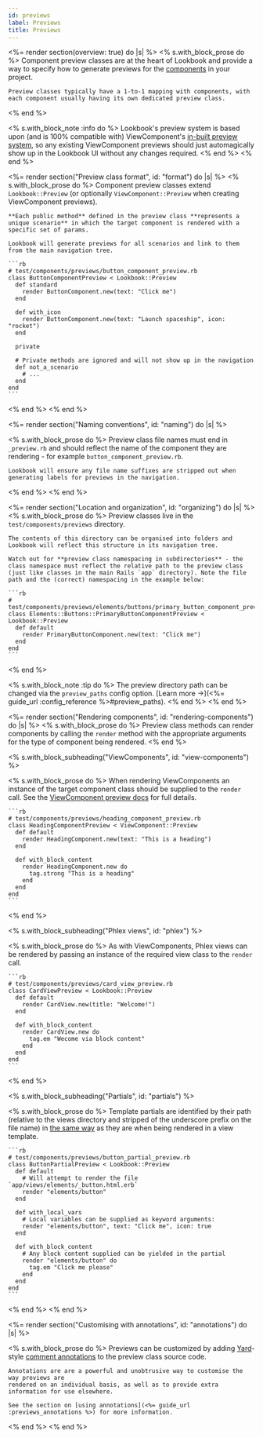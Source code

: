 ```yaml
---
id: previews
label: Previews
title: Previews
---
```


<%= render section(overview: true) do |s| %>
  <% s.with_block_prose do %>
    Component preview classes are at the heart of Lookbook and provide a way to specify how to generate previews for the [components](<%= guide_url :components %>) in your project.

    Preview classes typically have a 1-to-1 mapping with components, with each component usually having its own dedicated preview class.
  <% end %>

  <% s.with_block_note :info do %>
    Lookbook's preview system is based upon (and is 100% compatible with) ViewComponent's [in-built preview system](https://viewcomponent.org/guide/previews.html),
    so any existing ViewComponent previews should just automagically show up in the Lookbook UI without any changes required.
  <% end %>
<% end %>

<%= render section("Preview class format", id: "format") do |s| %>
  <% s.with_block_prose do %>
    Component preview classes extend `Lookbook::Preview` (or optionally `ViewComponent::Preview` when creating ViewComponent previews).

    **Each public method** defined in the preview class **represents a unique scenario** in which the target component is rendered with a specific set of params.

    Lookbook will generate previews for all scenarios and link to them from the main navigation tree.

    ```rb
    # test/components/previews/button_component_preview.rb
    class ButtonComponentPreview < Lookbook::Preview
      def standard
        render ButtonComponent.new(text: "Click me")
      end

      def with_icon
        render ButtonComponent.new(text: "Launch spaceship", icon: "rocket")
      end

      private

      # Private methods are ignored and will not show up in the navigation
      def not_a_scenario
        # ...
      end
    end
    ```
  <% end %>
<% end %>

<%= render section("Naming conventions", id: "naming") do |s| %>

  <% s.with_block_prose do %>
    Preview class file names must end in `_preview.rb` and should reflect the name of the component they are rendering - for example `button_component_preview.rb`.
    
    Lookbook will ensure any file name suffixes are stripped out when generating labels for previews in the navigation.
  <% end %>
<% end %>

<%= render section("Location and organization", id: "organizing") do |s| %>
  <% s.with_block_prose do %>
    Preview classes live in the `test/components/previews` directory.
    
    The contents of this directory can be organised into folders and Lookbook will reflect this structure in its navigation tree.

    Watch out for **preview class namespacing in subdirectories** - the class namespace must reflect the relative path to the preview class (just like classes in the main Rails `app` directory). Note the file path and the (correct) namespacing in the example below:

    ```rb
    # test/components/previews/elements/buttons/primary_button_component_preview.rb
    class Elements::Buttons::PrimaryButtonComponentPreview < Lookbook::Preview
      def default
        render PrimaryButtonComponent.new(text: "Click me")
      end
    end
    ```
  <% end %>

  <% s.with_block_note :tip do %>
    The preview directory path can be changed via the `preview_paths` config option. [Learn more &rarr;](<%= guide_url :config_reference %>#preview_paths).
  <% end %>
<% end %>

<%= render section("Rendering components", id: "rendering-components") do |s| %>
  <% s.with_block_prose do %>
    Preview class methods can render components by calling the `render` method with the
    appropriate arguments for the type of component being rendered.
  <% end %> 

  <% s.with_block_subheading("ViewComponents", id: "view-components") %>

  <% s.with_block_prose do %>
    When rendering ViewComponents an instance of the target component class should be supplied to the `render` call.
    See the [ViewComponent preview docs](https://viewcomponent.org/guide/previews.html) for full details.

    ```rb
    # test/components/previews/heading_component_preview.rb
    class HeadingComponentPreview < ViewComponent::Preview
      def default
        render HeadingComponent.new(text: "This is a heading")
      end

      def with_block_content
        render HeadingComponent.new do
          tag.strong "This is a heading"
        end
      end
    end
    ```
  <% end %> 

  <% s.with_block_subheading("Phlex views", id: "phlex") %>

  <% s.with_block_prose do %>
    As with ViewComponents, Phlex views can be rendered by passing an instance of the required view class to the `render` call.

    ```rb
    # test/components/previews/card_view_preview.rb
    class CardViewPreview < Lookbook::Preview
      def default
        render CardView.new(title: "Welcome!")
      end

      def with_block_content
        render CardView.new do
          tag.em "Wecome via block content"
        end
      end
    end
    ```
  <% end %>

  <% s.with_block_subheading("Partials", id: "partials") %>

  <% s.with_block_prose do %>
    Template partials are identified by their path (relative to the views directory and stripped of the underscore prefix on the file name)
    in [the same way](https://guides.rubyonrails.org/layouts_and_rendering.html#using-partials) as they are when being rendered in a view template.

    ```rb
    # test/components/previews/button_partial_preview.rb
    class ButtonPartialPreview < Lookbook::Preview
      def default
        # Will attempt to render the file `app/views/elements/_button.html.erb`
        render "elements/button"
      end

      def with_local_vars
        # Local variables can be supplied as keyword arguments:
        render "elements/button", text: "Click me", icon: true
      end

      def with_block_content
        # Any block content supplied can be yielded in the partial
        render "elements/button" do
          tag.em "Click me please"
        end
      end
    end
    ```
  <% end %>
<% end %>

<%= render section("Customising with annotations", id: "annotations") do |s| %>

  <% s.with_block_prose do %>
    Previews can be customized by adding [Yard](https://yardoc.org/)-style [comment annotations](<%= guide_url :previews_annotations %>) to the preview class source code.

    Annotations are are a powerful and unobtrusive way to customise the way previews are
    rendered on an individual basis, as well as to provide extra information for use elsewhere.

    See the section on [using annotations](<%= guide_url :previews_annotations %>) for more information.
  <% end %>
<% end %>